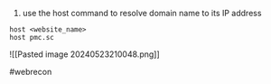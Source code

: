 1. use the host command to resolve domain name to its IP address

```
host <website_name>
host pmc.sc
```

![[Pasted image 20240523210048.png]]


#webrecon

